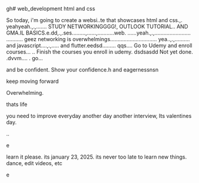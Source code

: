 gh# web_development
html and css

So today, i'm going to create a websi..te that showcases html and css.,.
yeahyeah.,.,.......
STUDY NETWORKINGGGG!, OUTLOOK TUTORIAL.. AND GMA.IL BASICS.e.dd,.,.ses.........,......,...........web.
......yeah.,.,........................
...........
geez networking is overwhelmings...............................
yea..,.,..........
and javascript....,.,.....
and flutter.eedsd.........
qqs....
Go to Udemy and enroll courses...
..
Finish the courses you enroll in udemy.
dsdsasdd
Not yet done. .dvvm....
.
go...

and be confident.
Show your confidence.h
and eagernessnsn

keep moving forward

Overwhelming.

thats life

you need to improve everyday
another day another interview, Its valentines day.

..

e










learn it please. its january 23, 2025. its never too late to learn new things.
dance, edit videos, etc

e 
